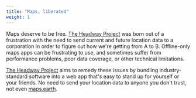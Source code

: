 ```yaml
---
title: "Maps, liberated"
weight: 1
---
```


Maps deserve to be free. [The Headway Project](https://github.com/headwaymaps) was born out of a frustration with the need to send current and future location data to a corporation in order to figure out how we're getting from A to B. Offline-only maps apps can be frustrating to use, and sometimes suffer from performance problems, poor data coverage, or other technical limitations.

[The Headway Project](https://github.com/headwaymaps) aims to remedy these issues by bundling industry-standard software into a web app that's easy to stand up for yourself or your friends. No need to send your location data to anyone you don't trust, not even [maps.earth](https://maps.earth/).
